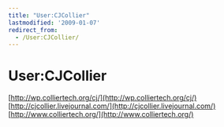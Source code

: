 ```yaml
---
title: "User:CJCollier"
lastmodified: '2009-01-07'
redirect_from:
  - /User:CJCollier/
---
```


User:CJCollier
==============

[http://wp.colliertech.org/cj/](http://wp.colliertech.org/cj/)
[http://cjcollier.livejournal.com/](http://cjcollier.livejournal.com/)
[http://www.colliertech.org/](http://www.colliertech.org/)


